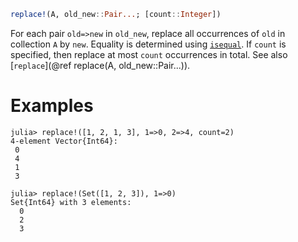 ```julia
replace!(A, old_new::Pair...; [count::Integer])
```

For each pair `old=>new` in `old_new`, replace all occurrences of `old` in collection `A` by `new`. Equality is determined using [`isequal`](@ref). If `count` is specified, then replace at most `count` occurrences in total. See also [`replace`](@ref replace(A, old_new::Pair...)).

# Examples

```jldoctest
julia> replace!([1, 2, 1, 3], 1=>0, 2=>4, count=2)
4-element Vector{Int64}:
 0
 4
 1
 3

julia> replace!(Set([1, 2, 3]), 1=>0)
Set{Int64} with 3 elements:
  0
  2
  3
```
